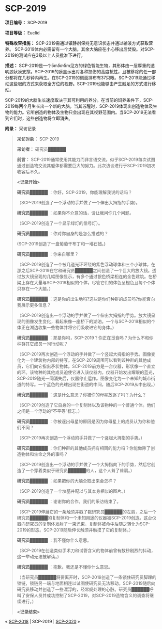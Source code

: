 # SCP-2019
                        


**项目编号：** SCP-2019

**项目等级：** Euclid

**特殊收容措施：** SCP-2019需通过镇静剂保持无意识状态并通过输液方式获取营养。 SCP-2019体内必需留有一个大脑，其余大脑应在小心移出后焚毁。对SCP-2019的测试应在3级以上人员批准下进行。

**描述：** SCP-2019是一个5m*5m*5m见方的绿色智能生物，其形体由一层厚重的透明胶状膜支撑。SCP-2019的膜显示出对各种损伤的高度抗性，且被移除的任一部分都将在几秒钟内再生。在SCP-2019的侧面排布有37只眼。SCP-2019能通过移动这些眼的方式来获取全方位的视野。SCP-2019也能够由产生触足的方式进行移动。

SCP-2019的大脑生长速度取决于其可利用的养分。在当前的饲养条件下，SCP-2019每两个月生长出一个新的大脑。当其苏醒时，SCP-2019体现出创造物体及生物的能力。它所创造的物体及生物只会出现在其视野范围内。当SCP-2019无法看到它们时，这些创造物将立即消失。

**附录：** 采访记录


> **采访对象：** SCP-2019
> 
> **采访者：** 研究员██████
> 
> **前言：** SCP-2019通常使用其能力而非言语交流，似乎SCP-2019每次试图通过创造物交流其躯体都需要巨大的努力。此次访谈进行于SCP-2019初次收容后不久。
> 
> **<记录开始>** 
> 
> **研究员██████** ：你好，SCP-2019，你能理解我说的话吗？
> 
> （SCP-2019创造了一个浮动的手并做了一个伸出大拇指的手势)。
> 
> **研究员██████** ：如果你不介意的话，请让我问你几个问题。
> 
> （SCP-2019创造了一个显示绿灯的信号灯）。
> 
> **研究员██████** ：你对你自身的是怎么描述的？
> 
> (SCP-2019创造了一盘葡萄干布丁和一堆石蜡。)
> 
> **研究员██████** ：你来自哪里？
> 
> （SCP-2019创造了一个被几道光环环绕的紫色浮动球体和三个小球体，在那之后SCP-2019在它和研究员██████之间创造了一个巨大的放大镜。透过放大镜呈现的几幅图像显示，有多个通过银色桥梁相连的金色建筑。在桥梁上存在大量与SCP-2019相似的个体，尽管它们的体色呈橙色且每个个体只存在一个大脑。）
> 
> **研究员██████** ：这是你的出生地吗?这些是你们种群的成员吗?你能否向我展示更多信息？
> 
> （SCP-2019创造出一个浮动的手并做了一个伸出大拇指的手势。放大镜呈现的图像发生变化，看起来像一座桥下的湖泊。一个与SCP-2019相似的个体正在湖边收集一些物体并将它们吸收进它的身体。)
> 
> **研究员██████** ：那是你吗，SCP-2019？你正在觅食吗？为什么不和你种群其它成员一同行动呢？
> 
> （SCP-2019再次创造一个浮动的手并做了一个竖起大拇指的手势。图像变化为一个建筑物内部的特写。在SCP-2019周围可以看到该种群的其他成员，它们向它指出矛状物体。SCP-2019前方是一台仪器，形状像一个直立的环。该物种的其他成员迫使它进入该仪器内，仪器开始发出耀眼的蓝光，SCP-2019随光一同消失后，仪器停止运作。图像变化为一个未知的城市街道的特写。一个蓝色的光球出现在街道的中间，随后SCP-2019从中出现。）
> 
> **研究员██████** ：这是什么意思？你被你的母星放逐了吗？为什么？
> 
> （SCP-2019创造了它自身的一个复制体以及该物种的一个普通个体。他们之间是一个浮动的“不平等”标志。）
> 
> **研究员██████** ：你被逐出母星的原因是因为你母星上的成员认为你和他们不同？
> 
> （SCP-2019再次创造一个浮动的手并做了一个竖起大拇指的手势。）
> 
> **研究员██████** ：你们种群的其他成员拥有相同的能力吗？你能做除了创造物体和生命之外的事吗？
> 
> （SCP-2019创造出一个浮动的手并做了一个大拇指向下的手势，然后它创造了一个穿着类似于研究员██████的人，这个人耸了耸肩。）
> 
> **研究员██████** ：如果把你的大脑全取出来会怎样？
> 
> （SCP-2019创造了一个坟墓并配以与其本身相似的图片。）
> 
> **研究员██████** ：谢谢你的合作。我们的采访结束了。
> 
> （SCP-2019伸展它的一条触须并戳了戳研究员██████的左肩，之后一个研究员██████的复制体和一个未知用途的仪器被SCP-2019创造。这台仪器向研究员的复制体发射了一束光束，复制体被命中后随之转化为SCP-2019的形态。SCP-2019随后伸长触须并触摸了它的复制体。）
> 
> **研究员██████** ：我不懂你什么意思。
> 
> （SCP-2019在创造类似手术刀和试管含义的物体前曾有数秒剧烈的抖动，这一举动无法被解读。)
> 
> **研究员██████** ：抱歉，我还是不懂你什么意思。
> 
> （当研究员██████将要离开时，SCP-2019创造了一条锁住研究员脚踝的锁链，锁链另一端与地面相连以试图使研究员无法移动。SCP-2019随后向研究员移动并创造了一些漂浮的，经常规处理的心脏。研究员██████呼叫了安保人员并成功控制了SCP-2019，对SCP-2019造物含义的调查将继续进行。）
> 
> **<记录结束>** 
> 



« [SCP-2018](/scp-2018) | SCP-2019 | [SCP-2020](/scp-2020) »





                    